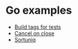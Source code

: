 # Go examples

* [Build tags for tests](build-tags-for-tests)
* [Cancel on close](cancel-on-close)
* [Sortuniq](sortuniq)
